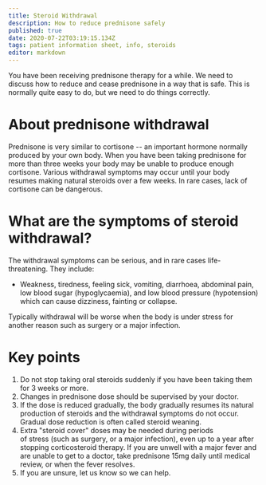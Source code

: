```yaml
---
title: Steroid Withdrawal
description: How to reduce prednisone safely
published: true
date: 2020-07-22T03:19:15.134Z
tags: patient information sheet, info, steroids
editor: markdown
---
```


You have been receiving prednisone therapy for a while. We need to discuss how to reduce and cease prednisone in a way that is safe. This is normally quite easy to do, but we need to do things correctly.

# About prednisone withdrawal

Prednisone is very similar to cortisone -- an important hormone normally produced by your own body. When you have been taking prednisone for more than three weeks your body may be unable to produce enough cortisone. Various withdrawal symptoms may occur until your body resumes making natural steroids over a few weeks. In rare cases, lack of cortisone can be dangerous.

# What are the symptoms of steroid withdrawal?

The withdrawal symptoms can be serious, and in rare cases life-threatening. They include:

-   Weakness, tiredness, feeling sick, vomiting, diarrhoea, abdominal pain, low blood sugar (hypoglycaemia), and low blood pressure (hypotension) which can cause dizziness, fainting or collapse.

Typically withdrawal will be worse when the body is under stress for another reason such as surgery or a major infection.

# Key points

1.  Do not stop taking oral steroids suddenly if you have been taking them for 3 weeks or more.
2.  Changes in prednisone dose should be supervised by your doctor.
3.  If the dose is reduced gradually, the body gradually resumes its natural production of steroids and the withdrawal symptoms do not occur. Gradual dose reduction is often called steroid weaning.
4.  Extra "steroid cover" doses may be needed during periods of stress (such as surgery, or a major infection), even up to a year after stopping corticosteroid therapy. If you are unwell with a major fever and are unable to get to a doctor, take prednisone 15mg daily until medical review, or when the fever resolves.
5.  If you are unsure, let us know so we can help.